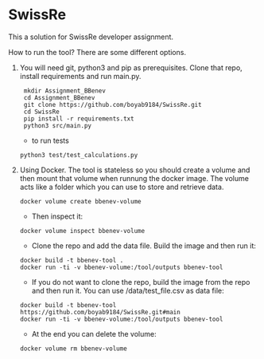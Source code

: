 # SwissRe

This a solution for SwissRe developer assignment.

How to run the tool? There are some different options.

1. You will need git, python3 and pip as prerequisites. Clone that repo, install requirements and run main.py.
   ```
    mkdir Assignment_BBenev
    cd Assignment_BBenev
    git clone https://github.com/boyab9184/SwissRe.git
    cd SwissRe
    pip install -r requirements.txt
    python3 src/main.py
   ``` 
    * to run tests
   ```
   python3 test/test_calculations.py
   ```

2. Using Docker. The tool is stateless so you should create a volume and then mount that volume when runnung the docker image. The volume acts like a folder which you can use to store and retrieve data.
   
   ```
   docker volume create bbenev-volume
   ```

   * Then inspect it:

   ```
   docker volume inspect bbenev-volume
   ```

   * Clone the repo and add the data file. Build the image and then run it:

   ```
   docker build -t bbenev-tool .
   docker run -ti -v bbenev-volume:/tool/outputs bbenev-tool
   ```

   * If you do not want to clone the repo, build the image from the repo and then run it.  You can use /data/test_file.csv as data file:

   ```
   docker build -t bbenev-tool https://github.com/boyab9184/SwissRe.git#main
   docker run -ti -v bbenev-volume:/tool/outputs bbenev-tool
   ```

   *  At the end you can delete the volume:

   ```
   docker volume rm bbenev-volume
   ```
